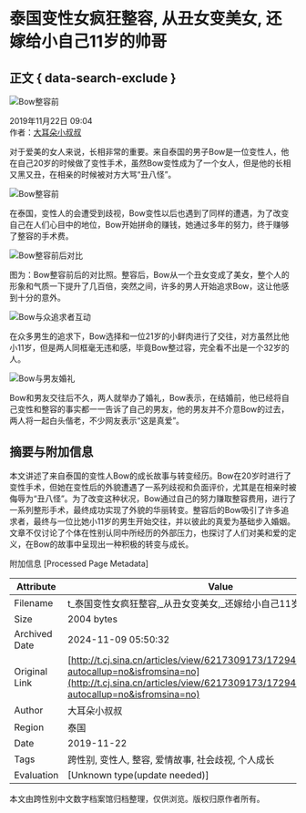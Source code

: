 # 泰国变性女疯狂整容, 从丑女变美女, 还嫁给小自己11岁的帅哥

## 正文 { data-search-exclude }


![Bow整容前](https://k.sinaimg.cn/n/sinacn20191122ac/111/w550h361/20191122/8258-iittafq8834857.jpg/w700d1q75cms.jpg)

2019年11月22日 09:04  
作者：[大耳朵小叔叔](https://t.cj.sina.com.cn/k/article/author_article/6217309173)  

对于爱美的女人来说，长相非常的重要。来自泰国的男子Bow是一位变性人，他在自己20岁的时候做了变性手术，虽然Bow变性成为了一个女人，但是他的长相又黑又丑，在相亲的时候被对方大骂“丑八怪”。

![Bow整容前](https://k.sinaimg.cn/n/sinacn20191122ac/222/w640h382/20191122/5fd3-iittafq8834858.jpg/w700d1q75cms.jpg)

在泰国，变性人的会遭受到歧视，Bow变性以后也遇到了同样的遭遇，为了改变自己在人们心目中的地位，Bow开始拼命的赚钱，她通过多年的努力，终于赚够了整容的手术费。

![Bow整容前后对比](https://k.sinaimg.cn/n/sinacn20191122ac/182/w600h382/20191122/8b14-iittafq8834882.jpg/w700d1q75cms.jpg)

图为：Bow整容前后的对比照。整容后，Bow从一个丑女变成了美女，整个人的形象和气质一下提升了几百倍，突然之间，许多的男人开始追求Bow，这让他感到十分的意外。

![Bow与众追求者互动](https://k.sinaimg.cn/n/sinacn20191122ac/72/w524h348/20191122/36ef-iittafq8834864.jpg/w700d1q75cms.jpg)

在众多男生的追求下，Bow选择和一位21岁的小鲜肉进行了交往，对方虽然比他小11岁，但是两人同框毫无违和感，毕竟Bow整过容，完全看不出是一个32岁的人。

![Bow与男友婚礼](https://k.sinaimg.cn/n/sinacn20191122ac/65/w541h324/20191122/7d19-iittafq8834880.jpg/w700d1q75cms.jpg)

Bow和男友交往后不久，两人就举办了婚礼，Bow表示，在结婚前，他已经将自己变性和整容的事实都一一告诉了自己的男友，他的男友并不介意Bow的过去，两人将一起白头偕老，不少网友表示“这是真爱”。

## 摘要与附加信息

<!-- tcd_abstract -->
本文讲述了来自泰国的变性人Bow的成长故事与转变经历。Bow在20岁时进行了变性手术，但她在变性后的外貌遭遇了一系列歧视和负面评价，尤其是在相亲时被侮辱为“丑八怪”。为了改变这种状况，Bow通过自己的努力赚取整容费用，进行了一系列整形手术，最终成功实现了外貌的华丽转变。整容后的Bow吸引了许多追求者，最终与一位比她小11岁的男生开始交往，并以彼此的真爱为基础步入婚姻。文章不仅讨论了个体在性别认同中所经历的外部压力，也探讨了人们对美和爱的定义，在Bow的故事中呈现出一种积极的转变与成长。
<!-- tcd_abstract_end -->

附加信息 [Processed Page Metadata]

| Attribute       | Value                                  |
|-----------------|----------------------------------------|
| Filename        | t_泰国变性女疯狂整容,_从丑女变美女,_还嫁给小自己11岁的帅哥.md                             |
| Size            | 2004 bytes                           |
| Archived Date   | 2024-11-09 05:50:32                             |
| Original Link   | [http://t.cj.sina.cn/articles/view/6217309173/172949bf500100n23q?autocallup=no&isfromsina=no](http://t.cj.sina.cn/articles/view/6217309173/172949bf500100n23q?autocallup=no&isfromsina=no)                       |
| Author          | 大耳朵小叔叔                               |
| Region          | 泰国                               |
| Date            | 2019-11-22                                 |
| Tags            | 跨性别, 变性人, 整容, 爱情故事, 社会歧视, 个人成长                                 |
| Evaluation            | [Unknown type(update needed)]                                 |
<!-- tcd_table_end -->

本文由跨性别中文数字档案馆归档整理，仅供浏览。版权归原作者所有。
